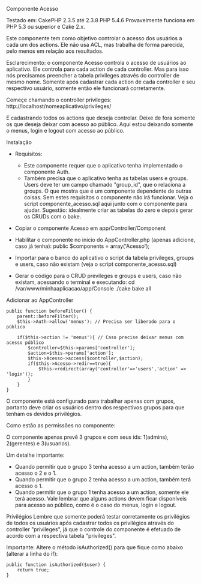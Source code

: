 Componente Acesso

Testado em:
CakePHP 2.3.5 até 2.3.8
PHP 5.4.6
Provavelmente funciona em PHP 5.3 ou superior e Cake 2.x.

Este componente tem como objetivo controlar o acesso dos usuários a cada um dos actions.
Ele não usa ACL, mas trabalha de forma parecida, pelo menos em relação aos resultados.

Esclarecimento: o componente Acesso controla o acesso de usuários ao aplicativo. Ele controla para cada action de cada controller. Mas para isso nós precisamos preencher a tabela privileges através do controller de mesmo nome. Somente após cadastrar cada action de cada controller e seu respectivo usuário, somente então ele funcionará corretamente.

Começe chamando o controller privileges:
http://localhost/nomeaplicativo/privileges/

E cadastrando todos os actions que deseja controlar. Deixe de fora somente os que deseja deixar com acesso ao público. Aqui estou deixando somente o menus, login e logout com acesso ao público.

Instalação

- Requisitos:
	- Este componente requer que o aplicativo tenha implementado o componente Auth.
	- Também precisa que o aplicativo tenha as tabelas users e groups. Users deve ter um campo chamado
	 "group_id", que o relaciona a groups. O que mostra que é um componente dependente de outras coisas.
	Sem estes requisitos o componente não irá funcionar. Veja o script componente_acesso.sql
	 aqui junto com o componente para ajudar.
	Sugestão: idealmente criar as tabelas do zero e depois gerar os CRUDs com o bake.

- Copiar o componente Acesso em app/Controller/Component

- Habilitar o componente no início do AppController.php (apenas adicione, caso já tenha):
	public $components = array('Acesso');

- Importar para o banco do aplicativo o script da tabela privileges, groups e users, caso não existam 
	(veja o script componente_acesso.sql)

- Gerar o código para o CRUD previleges e groups e users, caso não existam, acessando o terminal e executando:
cd /var/www/minhaaplicacao/app/Console
./cake bake all

Adicionar ao AppController

	public function beforeFilter() {
		parent::beforeFilter();
		$this->Auth->allow('menus'); // Precisa ser liberado para o público

		if($this->action != 'menus'){ // Caso precise deixar menus com acesso público
			$controller=$this->params['controller'];
			$action=$this->params['action'];
			$this->Acesso->access($controller,$action);
			if($this->Acesso->redir==true){
				$this->redirect(array('controller'=>'users','action' => 'login'));
			}
		}
	}

O componente está configurado para trabalhar apenas com grupos, portanto deve criar os usuários dentro dos respectivos grupos para que tenham os devidos privilégios.

Como estão as permissões no componente:

O componente apenas prevê 3 grupos e com seus ids: 1(admins), 2(gerentes) e 3(usuarios).

Um detalhe importante:
- Quando permitir que o grupo 3 tenha acesso a um action, também terão acesso o 2 e o 1.
- Quando permitir que o grupo 2 tenha acesso a um action, também terá acesso o 1.
- Quando permitir que o grupo 1 tenha acesso a um action, somente ele terá acesso.
Vale lembrar que alguns actions devem ficar disponíveis para acesso ao público, como é o caso do menus, login e logout.

Privilégios
Lembre que somente poderá testar corretamente os privilégios de todos os usuários após cadastrar todos os privilégios através do controller "privileges", já que o controle do componente é efetuado de acordo com a respectiva tabela "privileges".

Importante:
Altere o método isAuthorized() para que fique como abaixo (alterar a linha do if):

	public function isAuthorized($user) {
	    return true;
	}

